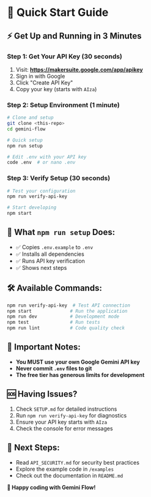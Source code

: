 # 🚀 Quick Start Guide

## ⚡ Get Up and Running in 3 Minutes

### Step 1: Get Your API Key (30 seconds)
1. Visit: **https://makersuite.google.com/app/apikey**
2. Sign in with Google
3. Click "Create API Key" 
4. Copy your key (starts with `AIza`)

### Step 2: Setup Environment (1 minute)
```bash
# Clone and setup
git clone <this-repo>
cd gemini-flow

# Quick setup
npm run setup

# Edit .env with your API key
code .env  # or nano .env
```

### Step 3: Verify Setup (30 seconds)
```bash
# Test your configuration
npm run verify-api-key

# Start developing
npm start
```

## 🔧 What `npm run setup` Does:
- ✅ Copies `.env.example` to `.env`
- ✅ Installs all dependencies
- ✅ Runs API key verification
- ✅ Shows next steps

## 🛠️ Available Commands:
```bash
npm run verify-api-key  # Test API connection
npm start              # Run the application
npm run dev            # Development mode
npm test               # Run tests
npm run lint           # Code quality check
```

## 🚨 Important Notes:
- **You MUST use your own Google Gemini API key**
- **Never commit `.env` files to git**
- **The free tier has generous limits for development**

## 🆘 Having Issues?
1. Check `SETUP.md` for detailed instructions
2. Run `npm run verify-api-key` for diagnostics
3. Ensure your API key starts with `AIza`
4. Check the console for error messages

## 🎯 Next Steps:
- Read `API_SECURITY.md` for security best practices
- Explore the example code in `/examples`
- Check out the documentation in `README.md`

**🎉 Happy coding with Gemini Flow!**